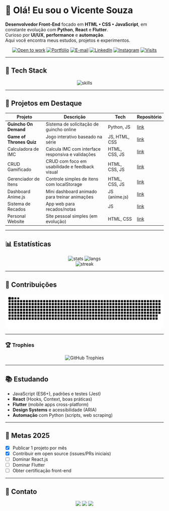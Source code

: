 # 👋 Olá! Eu sou o **Vicente Souza**

**Desenvolvedor Front-End** focado em **HTML • CSS • JavaScript**, em constante evolução com **Python**, **React** e **Flutter**.  
Curioso por **UI/UX**, **performance** e **automação**.  
Aqui você encontra meus estudos, projetos e experimentos.

<div align="center">

[![Open to work](https://img.shields.io/badge/Open%20to%20work-yes-success?style=for-the-badge)](#)
[![Portfólio](https://img.shields.io/badge/Portf%C3%B3lio-em_breve-informational?style=for-the-badge)](#)
[![E-mail](https://img.shields.io/badge/Gmail-vicenteesouza371%40gmail.com-red?style=for-the-badge&logo=gmail&logoColor=white)](mailto:vicenteesouza371@gmail.com)
[![LinkedIn](https://img.shields.io/badge/LinkedIn-vicente--de--souza-0077B5?style=for-the-badge&logo=linkedin&logoColor=white)](https://www.linkedin.com/in/vicente-de-souza-146b4527a/)
[![Instagram](https://img.shields.io/badge/Instagram-@vicente__de__souza__-E4405F?style=for-the-badge&logo=instagram&logoColor=white)](https://www.instagram.com/vicente_de_souza_/)
[![Visits](https://komarev.com/ghpvc/?username=Souza371&style=for-the-badge&color=blueviolet)](#)

</div>

---

## 🧰 Tech Stack

<div align="center">
  <img src="https://skillicons.dev/icons?i=html,css,js,python,react,flutter,nodejs,git,linux,vscode" alt="skills"/>
</div>

---

## 🚀 Projetos em Destaque

| Projeto              | Descrição                                         | Tech          | Repositório                                                                            |
| -------------------- | ------------------------------------------------- | ------------- | -------------------------------------------------------------------------------------- |
| **Guincho On Demand** | Sistema de solicitação de guincho online         | Python, JS    | [link](https://github.com/Souza371/Guincho-On-demand)                                 |
| **Game of Thrones Quiz** | Jogo interativo baseado na série              | JS, HTML, CSS | [link](https://github.com/Souza371/Game-of-Trones)                                    |
| Calculadora de IMC   | Calcula IMC com interface responsiva e validações | HTML, CSS, JS | [link](https://github.com/Souza371/-Calculadora-de-IMC)                               |
| CRUD Gamificado      | CRUD com foco em usabilidade e feedback visual    | HTML, CSS, JS | [link](https://github.com/Souza371/Projeto-Final-CRUD-Gamificado)                     |
| Gerenciador de Itens | Controle simples de itens com localStorage        | HTML, CSS, JS | [link](https://github.com/Souza371/gerenciador_itens)                                 |
| Dashboard Anime.js   | Mini dashboard animado para treinar animações     | JS (anime.js) | [link](https://github.com/Souza371/Mini-Projeto-Dashboard-de-Anima-es-Anime.js-)      |
| Sistema de Recados   | App web para recados/notas                        | JS            | [link](https://github.com/Souza371/Projeto-Final-Sistema-de-Recados)                  |
| Personal Website     | Site pessoal simples (em evolução)                | HTML, CSS     | [link](https://github.com/Souza371/PersonalWebsite)                                   |

---

## 📊 Estatísticas

<div align="center">
  <img width="49%" src="https://github-readme-stats.vercel.app/api?username=Souza371&show_icons=true&theme=dracula&include_all_commits=true" alt="stats"/>
  <img width="49%" src="https://github-readme-stats.vercel.app/api/top-langs/?username=Souza371&layout=compact&langs_count=8&theme=dracula" alt="langs"/>
</div>

<div align="center">
  <img src="https://streak-stats.demolab.com?user=Souza371&theme=dark&date_format=j%20M%5B%20Y%5D" alt="streak"/>
</div>

---

## 🐍 Contribuições

<div align="center">
  <img src="https://raw.githubusercontent.com/Souza371/Souza371/output/github-contribution-grid-snake-dark.svg" alt="snake animation"/>
</div>

---

### 🏆 Trophies

<div align="center">
  <img src="https://github-profile-trophy.vercel.app/?username=Souza371&theme=darkhub&row=1&column=7" alt="GitHub Trophies" />
</div>

---

## 📚 Estudando

- JavaScript (ES6+), padrões e testes (Jest)
- **React** (Hooks, Context, boas práticas)
- **Flutter** (mobile apps cross-platform)
- **Design Systems** e acessibilidade (ARIA)
- **Automação** com Python (scripts, web scraping)

---

## 🎯 Metas 2025

- [x] Publicar 1 projeto por mês  
- [x] Contribuir em open source (issues/PRs iniciais)  
- [ ] Dominar React.js  
- [ ] Dominar Flutter  
- [ ] Obter certificação front-end  

---

## 💬 Contato

<div align="center">
  <a href="mailto:vicenteesouza371@gmail.com"><img src="https://img.shields.io/badge/Email-D14836?style=for-the-badge&logo=gmail&logoColor=white"/></a>
  <a href="https://www.linkedin.com/in/vicente-de-souza-146b4527a/"><img src="https://img.shields.io/badge/LinkedIn-0077B5?style=for-the-badge&logo=linkedin&logoColor=white"/></a>
  <a href="https://www.instagram.com/vicente_de_souza_/"><img src="https://img.shields.io/badge/Instagram-E4405F?style=for-the-badge&logo=instagram&logoColor=white"/></a>
</div>
